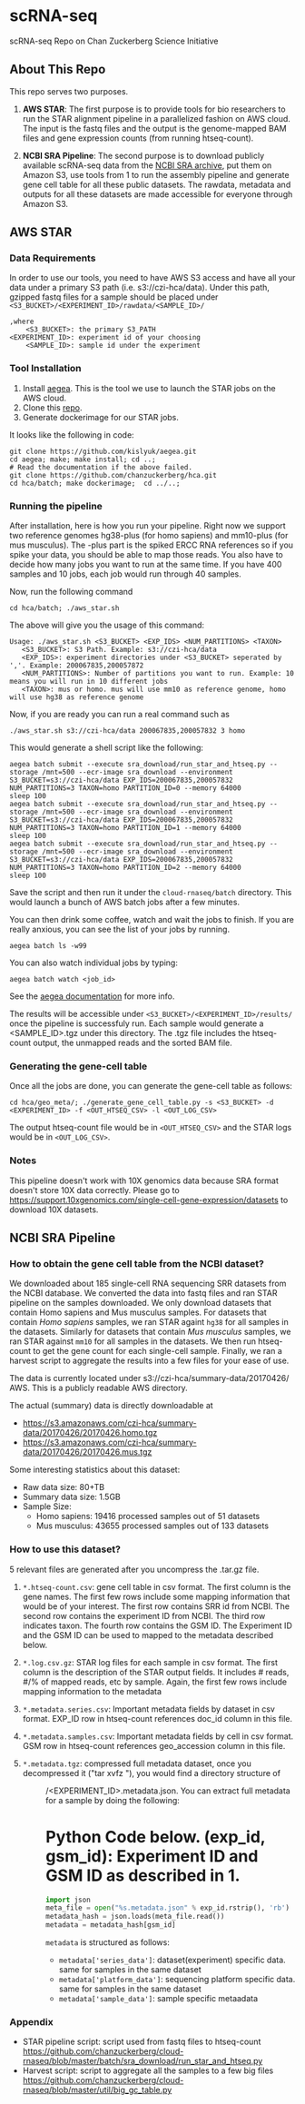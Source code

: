 # scRNA-seq
  scRNA-seq Repo on Chan Zuckerberg Science Initiative
## About This Repo
  This repo serves two purposes.

 1. **AWS STAR**: The first purpose is to provide tools for bio researchers to run the STAR alignment pipeline in a parallelized fashion on AWS cloud. The input is the fastq files and the output is the genome-mapped BAM files and gene expression counts (from running htseq-count).

 2. **NCBI SRA Pipeline**: The second purpose is to download publicly available scRNA-seq data from the [NCBI SRA archive](https://www.ncbi.nlm.nih.gov/sra), put them on Amazon S3, use tools from 1 to run the assembly pipeline and generate gene
 cell table for all these public datasets. The rawdata, metadata and outputs for all these datasets are made accessible for everyone through Amazon S3.

## AWS STAR
### Data Requirements
  In order to use our tools,  you need to have AWS S3 access and have all your data under a primary S3 path (i.e. s3://czi-hca/data). Under this path, gzipped fastq files for a sample should be placed under ``` <S3_BUCKET>/<EXPERIMENT_ID>/rawdata/<SAMPLE_ID>/```

```
,where
    <S3_BUCKET>: the primary S3_PATH
<EXPERIMENT_ID>: experiment id of your choosing
    <SAMPLE_ID>: sample id under the experiment
```

### Tool Installation
 1. Install [aegea](https://github.com/kislyuk/aegea). This is the tool we use to launch the STAR jobs on the AWS cloud.
 2. Clone this [repo](https://github.com/chanzuckerberg/cloud-rnaseq).
 3. Generate dockerimage for our STAR jobs.

 It looks like the following in code:

```
git clone https://github.com/kislyuk/aegea.git
cd aegea; make; make install; cd ..;
# Read the documentation if the above failed.
git clone https://github.com/chanzuckerberg/hca.git
cd hca/batch; make dockerimage;  cd ../..;
```


### Running the pipeline
After installation, here is how you run your pipeline. Right now we support two reference genomes hg38-plus (for homo sapiens) and mm10-plus (for mus musculus). The -plus part is the spiked ERCC RNA references so if you spike your data, you should be able to map those reads. You also have to decide how many jobs you want to run at the same time. If you have 400 samples and 10 jobs, each job would run through 40 samples.

Now, run the following command

```cd hca/batch; ./aws_star.sh ```

The above will give you the usage of this command:

```
Usage: ./aws_star.sh <S3_BUCKET> <EXP_IDS> <NUM_PARTITIONS> <TAXON>
   <S3_BUCKET>: S3 Path. Example: s3://czi-hca/data
   <EXP_IDS>: experiment directories under <S3_BUCKET> seperated by ','. Example: 200067835,200057872
   <NUM_PARTITIONS>: Number of partitions you want to run. Example: 10 means you will run in 10 different jobs
   <TAXON>: mus or homo. mus will use mm10 as reference genome, homo will use hg38 as reference genome
```

Now, if you are ready you can run a real command such as

``` ./aws_star.sh s3://czi-hca/data 200067835,200057832 3 homo ```

This would generate a shell script like the following:

```
aegea batch submit --execute sra_download/run_star_and_htseq.py --storage /mnt=500 --ecr-image sra_download --environment S3_BUCKET=s3://czi-hca/data EXP_IDS=200067835,200057832 NUM_PARTITIONS=3 TAXON=homo PARTITION_ID=0 --memory 64000
sleep 100
aegea batch submit --execute sra_download/run_star_and_htseq.py --storage /mnt=500 --ecr-image sra_download --environment S3_BUCKET=s3://czi-hca/data EXP_IDS=200067835,200057832 NUM_PARTITIONS=3 TAXON=homo PARTITION_ID=1 --memory 64000
sleep 100
aegea batch submit --execute sra_download/run_star_and_htseq.py --storage /mnt=500 --ecr-image sra_download --environment S3_BUCKET=s3://czi-hca/data EXP_IDS=200067835,200057832 NUM_PARTITIONS=3 TAXON=homo PARTITION_ID=2 --memory 64000
sleep 100
```


Save the script and then run it under the ```cloud-rnaseq/batch``` directory. This would launch a bunch of AWS batch jobs after a few minutes.

You can then drink some coffee, watch and wait the jobs to finish. If you are really anxious, you can see the list of your jobs by running.  

```aegea batch ls -w99```

You can also watch individual jobs by typing:

```aegea batch watch <job_id>```

See the [aegea documentation](https://github.com/kislyuk/aegea) for more info.

The results will be accessible under ```<S3_BUCKET>/<EXPERIMENT_ID>/results/``` once the pipeline is successfuly run. Each sample would generate a <SAMPLE_ID>.tgz under this directory. The .tgz file includes the htseq-count output, the unmapped reads and the sorted BAM file.


### Generating the gene-cell table
Once all the jobs are done, you can generate the gene-cell table as follows:

```
cd hca/geo_meta/; ./generate_gene_cell_table.py -s <S3_BUCKET> -d <EXPERIMENT_ID> -f <OUT_HTSEQ_CSV> -l <OUT_LOG_CSV>

```

The output htseq-count file would be in  ```<OUT_HTSEQ_CSV>``` and the STAR logs would be in ```<OUT_LOG_CSV>```.

### Notes
  This pipeline doesn't work with 10X genomics data because SRA format doesn't store 10X data correctly. Please go to https://support.10xgenomics.com/single-cell-gene-expression/datasets to download 10X datasets.

## NCBI SRA Pipeline

### How to obtain the gene cell table from the NCBI dataset?

We downloaded about 185 single-cell RNA sequencing SRR datasets from the NCBI database. We converted the data into fastq files and ran STAR pipeline on the samples downloaded.
We only download datasets that contain Homo sapiens and Mus musculus samples. For datasets that contain *Homo sapiens* samples, we ran STAR againt `hg38` for all samples in the datasets. Similarly for datasets that contain *Mus musculus* samples, we ran STAR against `mm10` for all samples in the datasets. We then run htseq-count to get the gene count for each single-cell sample. Finally, we ran a harvest script to aggregate the results into a few files for your ease of use.


The data is currently located under s3://czi-hca/summary-data/20170426/ AWS. This is a publicly readable AWS directory.


The actual (summary) data is directly downloadable at
- https://s3.amazonaws.com/czi-hca/summary-data/20170426/20170426.homo.tgz
- https://s3.amazonaws.com/czi-hca/summary-data/20170426/20170426.mus.tgz

Some interesting statistics about this dataset:

  * Raw data size: 80+TB
  * Summary data size: 1.5GB
  * Sample Size:
    * Homo sapiens: 19416 processed samples out of  51 datasets
    * Mus musculus: 43655 processed samples out of 133 datasets

### How to use this dataset?
5 relevant files are generated after you uncompress the .tar.gz file.
  1. `*.htseq-count.csv`: gene cell table in csv format. The first column is the gene names. The first few rows include some mapping information that would be of your interest. The first row contains SRR id from NCBI. The second row contains the experiment ID from NCBI. The third row indicates taxon. The fourth row contains the GSM ID. The Experiment ID and the GSM ID can be used to mapped to the metadata described below.
  2. `*.log.csv.gz`: STAR log files for each sample in csv format. The first column is the description of the STAR output fields. It includes # reads, #/% of mapped reads, etc by sample. Again, the first few rows include mapping information to the metadata
  3. `*.metadata.series.csv`: Important metadata fields by dataset in csv format. EXP_ID row in htseq-count references doc_id column in this file.  
  4. `*.metadata.samples.csv`: Important metadata fields by cell in csv format. GSM row in htseq-count references geo_accession column in this file.  
  5. `*.metadata.tgz`: compressed full metadata dataset, once you decompressed it ("tar xvfz <filename>"), you would find a directory structure of <DIR>/<EXPERIMENT_ID>.metadata.json. You can extract full metadata for a sample by doing the following:
      # Python Code below. (exp_id, gsm_id): Experiment ID and GSM ID as described in 1.
      
      ```python
      import json
      meta_file = open("%s.metadata.json" % exp_id.rstrip(), 'rb')
      metadata_hash = json.loads(meta_file.read())
      metadata = metadata_hash[gsm_id]
      ```
      
      `metadata` is structured as follows:
        * `metadata['series_data']`: dataset(experiment) specific data. same for samples in the same dataset
        * `metadata['platform_data']`: sequencing platform specific data. same for samples in the same dataset
        * `metadata['sample_data']`:  sample specific metaadata

### Appendix
 * STAR pipeline script: script used from fastq files to htseq-count
   https://github.com/chanzuckerberg/cloud-rnaseq/blob/master/batch/sra_download/run_star_and_htseq.py
 * Harvest script: script to aggregate all the samples to a few big files
   https://github.com/chanzuckerberg/cloud-rnaseq/blob/master/util/big_gc_table.py




